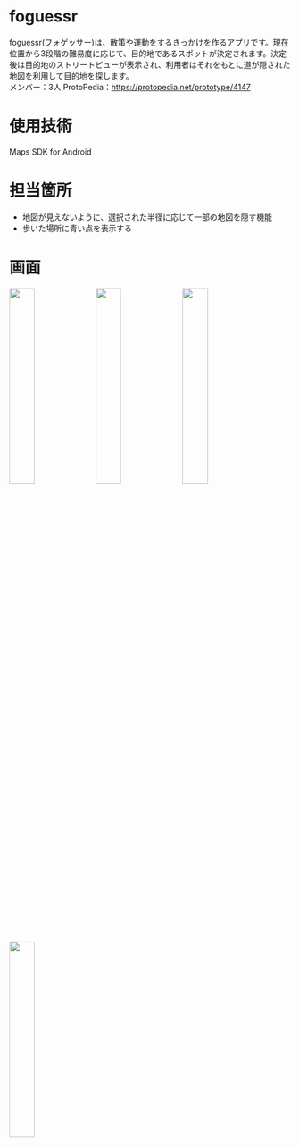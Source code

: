 # foguessr
foguessr(フォゲッサー)は、散策や運動をするきっかけを作るアプリです。現在位置から3段階の難易度に応じて、目的地であるスポットが決定されます。決定後は目的地のストリートビューが表示され、利用者はそれをもとに道が隠された地図を利用して目的地を探します。
<br>
メンバー：3人
ProtoPedia：https://protopedia.net/prototype/4147

# 使用技術
Maps SDK for Android

# 担当箇所
+ 地図が見えないように、選択された半径に応じて一部の地図を隠す機能
+ 歩いた場所に青い点を表示する

# 画面
<div style=display: flex;>
  <img src="https://github.com/user-attachments/assets/685b2aa8-5713-4479-b346-db6b6002bca3" width=30%>
  <img src="https://github.com/user-attachments/assets/065f8638-2337-41c7-a2f5-77cd8e957df3" width=30%>
  <img src="https://github.com/user-attachments/assets/94c89787-d2a1-4be9-b2f5-23c966cf73d5" width=30%>
  <img src="https://github.com/user-attachments/assets/085be78d-b1cf-42e7-8269-15e1521bd414" width=30%>
</div>




